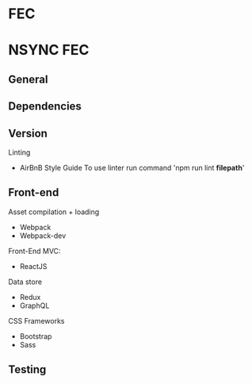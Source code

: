 # FEC
NSYNC FEC
===============================

General
----------------

Dependencies
-

Version
-

Linting
- AirBnB Style Guide
  To use linter run command 'npm run lint **filepath**'

Front-end
----------------

Asset compilation + loading
- Webpack
- Webpack-dev

Front-End MVC:
- ReactJS

Data store
- Redux
- GraphQL

CSS Frameworks
- Bootstrap
- Sass

Testing
-